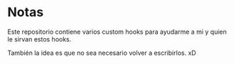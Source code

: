 # Notas

Este repositorio contiene varios custom hooks para ayudarme a mi y quien le sirvan estos hooks. 

También la idea es que no sea necesario volver a escribirlos. xD